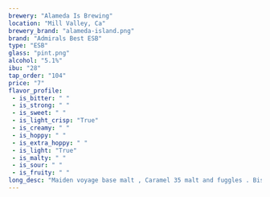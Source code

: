 ```yaml
---
brewery: "Alameda Is Brewing"
location: "Mill Valley, Ca"
brewery_brand: "alameda-island.png"
brand: "Admirals Best ESB"
type: "ESB"
glass: "pint.png"
alcohol: "5.1%"
ibu: "28"
tap_order: "104"
price: "7"
flavor_profile:
 - is_bitter: " "
 - is_strong: " "
 - is_sweet: " "
 - is_light_crisp: "True"
 - is_creamy: " "
 - is_hoppy: " "
 - is_extra_hoppy: " "
 - is_light: "True"
 - is_malty: " "
 - is_sour: " "
 - is_fruity: " "
long_desc: "Maiden voyage base malt , Caramel 35 malt and fuggles . Biscuity, bready and downright delicious."
---
```


